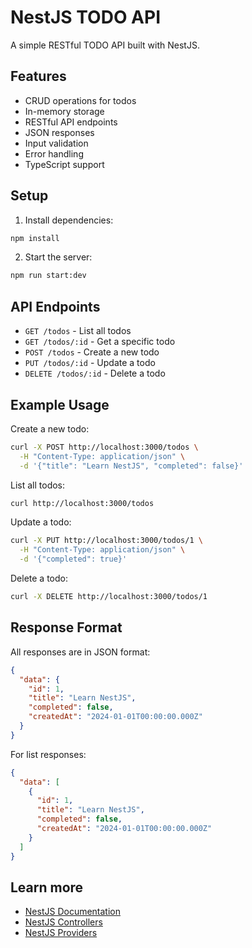 # NestJS TODO API

A simple RESTful TODO API built with NestJS.

## Features

- CRUD operations for todos
- In-memory storage
- RESTful API endpoints
- JSON responses
- Input validation
- Error handling
- TypeScript support

## Setup

1. Install dependencies:
```bash
npm install
```

2. Start the server:
```bash
npm run start:dev
```

## API Endpoints

- `GET /todos` - List all todos
- `GET /todos/:id` - Get a specific todo
- `POST /todos` - Create a new todo
- `PUT /todos/:id` - Update a todo
- `DELETE /todos/:id` - Delete a todo

## Example Usage

Create a new todo:
```bash
curl -X POST http://localhost:3000/todos \
  -H "Content-Type: application/json" \
  -d '{"title": "Learn NestJS", "completed": false}'
```

List all todos:
```bash
curl http://localhost:3000/todos
```

Update a todo:
```bash
curl -X PUT http://localhost:3000/todos/1 \
  -H "Content-Type: application/json" \
  -d '{"completed": true}'
```

Delete a todo:
```bash
curl -X DELETE http://localhost:3000/todos/1
```

## Response Format

All responses are in JSON format:

```json
{
  "data": {
    "id": 1,
    "title": "Learn NestJS",
    "completed": false,
    "createdAt": "2024-01-01T00:00:00.000Z"
  }
}
```

For list responses:
```json
{
  "data": [
    {
      "id": 1,
      "title": "Learn NestJS",
      "completed": false,
      "createdAt": "2024-01-01T00:00:00.000Z"
    }
  ]
}
```

## Learn more

- [NestJS Documentation](https://docs.nestjs.com/)
- [NestJS Controllers](https://docs.nestjs.com/controllers)
- [NestJS Providers](https://docs.nestjs.com/providers)
